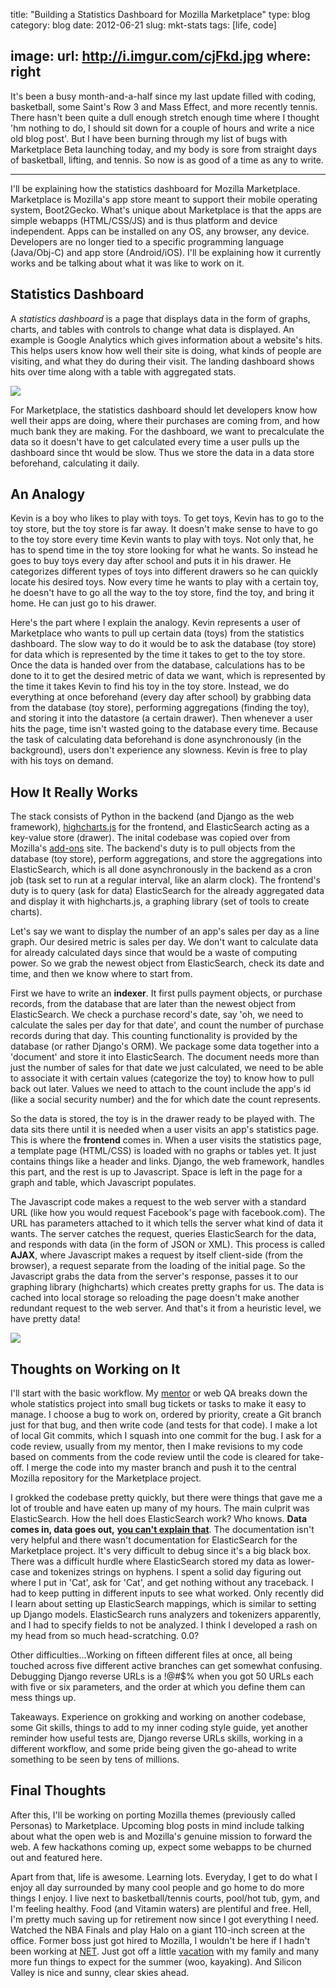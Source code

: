 title: "Building a Statistics Dashboard for Mozilla Marketplace"
type: blog
category: blog
date: 2012-06-21
slug: mkt-stats
tags: [life, code]

image:
    url: http://i.imgur.com/cjFkd.jpg
    where: right
---

It's been a busy month-and-a-half since my last update filled with coding,
basketball, some Saint's Row 3 and Mass Effect, and more recently tennis.
There hasn't been quite a dull enough stretch enough time where I thought 'hm
nothing to do, I should sit down for a couple of hours and write a nice old blog
post'. But I have been burning through my list of bugs with Marketplace Beta
launching today, and my body is sore from straight days of basketball,
lifting, and tennis. So now is as good of a time as any to write.

---

I'll be explaining how the statistics dashboard for Mozilla Marketplace.
Marketplace is Mozilla's app store meant to support their mobile operating
system, Boot2Gecko. What's unique about Marketplace is that the apps are
simple webapps (HTML/CSS/JS) and is thus platform and device independent. Apps
can be installed on any OS, any browser, any device. Developers are no longer
tied to a specific programming language (Java/Obj-C) and app store
(Android/iOS). I'll be explaining how it currently works and be talking about
what it was like to work on it.

## Statistics Dashboard

A *statistics dashboard* is a page that displays data in the form of graphs,
charts, and tables with controls to change what data is displayed. An example
is Google Analytics which gives information about a website's hits. This helps
users know how well their site is doing, what kinds of people are visiting,
and what they do during their visit. The landing dashboard shows hits over
time along with a table with aggregated stats.

<img src="http://imgur.com/xJh8Z.jpg"/>

For Marketplace, the statistics dashboard should let developers know how well
their apps are doing, where their purchases are coming from, and how much bank
they are making. For the dashboard, we want to precalculate the data so it
doesn't have to get calculated every time a user pulls up the dashboard since
tht would be slow. Thus we store the data in a data store beforehand,
calculating it daily.

## An Analogy

Kevin is a boy who likes to play with toys. To get toys, Kevin has to go to
the toy store, but the toy store is far away. It doesn't make sense to have to
go to the toy store every time Kevin wants to play with toys. Not only that, he
has to spend time in the toy store looking for what he wants. So instead he
goes to buy toys every day after school and puts it in his drawer. He
categorizes different types of toys into different drawers so he can quickly
locate his desired toys. Now every time he wants to play with a certain toy,
he doesn't have to go all the way to the toy store, find the toy, and bring it
home. He can just go to his drawer.

Here's the part where I explain the analogy. Kevin represents a user of
Marketplace who wants to pull up certain data (toys) from the statistics
dashboard. The slow way to do it would be to ask the database (toy store) for
data which is represented by the time it takes to get to the toy store. Once
the data is handed over from the database, calculations has to be done to it
to get the desired metric of data we want, which is represented by the time it
takes Kevin to find his toy in the toy store. Instead, we do everything at
once beforehand (every day after school) by grabbing data from the database
(toy store), performing aggregations (finding the toy), and storing it into
the datastore (a certain drawer). Then whenever a user hits the page, time
isn't wasted going to the database every time. Because the task of calculating
data beforehand is done asynchronously (in the background), users don't
experience any slowness. Kevin is free to play with his toys on demand.

## How It Really Works

The stack consists of Python in the backend (and Django as the web framework),
[highcharts.js](http://highcharts.com) for the frontend, and ElasticSearch
acting as a key-value store (drawer). The inital codebase was copied over from
Mozilla's [add-ons](http://addons.mozilla.org) site.
The backend's duty is to pull objects from the database (toy store), perform aggregations, and store the aggregations into ElasticSearch, which
is all done asynchronously in the backend as a cron job (task set to
run at a regular interval, like an alarm clock). The frontend's duty is to
query (ask for data) ElasticSearch for the already aggregated data and
display it with highcharts.js, a graphing library (set of tools to create
charts).

Let's say we want to display the number of an app's sales per day as a line
graph.  Our desired metric is sales per day. We don't want to calculate
data for already calculated days since that would be a waste of computing
power. So we grab the newest object from ElasticSearch, check its date and
time, and then we know where to start from.

First we have to write an **indexer**. It first pulls payment objects, or
purchase records, from the database that are later than the newest object
from ElasticSearch. We check a purchase record's date, say 'oh, we need to
calculate the sales per day for that date', and count the number of
purchase records during that day. This counting functionality is provided
by the database (or rather Django's ORM). We package some data together
into a 'document' and store it into ElasticSearch. The document needs more
than just the number of sales for that date we just calculated, we need to
be able to associate it with certain values (categorize the toy) to know
how to pull back out later. Values we need to attach to the count include
the app's id (like a social security number) and the for which date the
count represents.

So the data is stored, the toy is in the drawer ready to be played with.
The data sits there until it is needed when a user visits an app's
statistics page. This is where the **frontend** comes in. When a user visits
the statistics page, a template page (HTML/CSS) is loaded with no graphs or
tables yet. It just contains things like a header and links. Django, the
web framework, handles this part, and the rest is up to Javascript. Space
is left in the page for a graph and table, which Javascript populates.

The Javascript code makes a request to the web server with a standard URL
(like how you would request Facebook's page with facebook.com). The URL has
parameters attached to it which tells the server what kind of data it
wants. The server catches the request, queries ElasticSearch for the data,
and responds with data (in the form of JSON or XML). This process is called
**AJAX**, where Javascript makes a request by itself client-side (from the
browser), a request separate from the loading of the initial page. So the
Javascript grabs the data from the server's response, passes it to our
graphing library (highcharts) which creates pretty graphs for us. The data
is cached into local storage so reloading the page doesn't make another
redundant request to the web server. And that's it from a heuristic level,
we have pretty data!

<img src="http://imgur.com/5eAjA.jpg"/>

## Thoughts on Working on It

I'll start with the basic workflow. My [mentor](http://github.com/cvan) or
web QA breaks down the whole statistics project into small bug tickets or
tasks to make it easy to manage. I choose a bug to work on, ordered by
priority, create a Git branch just for that bug, and then write code (and
tests for that code). I make a lot of local Git commits, which I squash
into one commit for the bug. I ask for a code review, usually from my
mentor, then I make revisions to my code based on comments from the code
review until the code is cleared for take-off. I merge the code into my
master branch and push it to the central Mozilla repository for the
Marketplace project.

I grokked the codebase pretty quickly, but there were things that gave me a
lot of trouble and have eaten up many of my hours. The main culprit was
ElasticSearch. How the hell does ElasticSearch work? Who knows. **Data comes
in, data goes out,** [**you can't
explain that**](http://http://knowyourmeme.com/memes/bill-oreilly-you-cant-explain-that).
The documentation isn't very helpful and there wasn't documentation for
ElasticSearch for the Marketplace project. It's very difficult to debug
since it's a big black box. There was a difficult hurdle where
ElasticSearch stored my data as lower-case and tokenizes strings on
hyphens. I spent a solid day figuring out where I put in 'Cat', ask for
'Cat', and get nothing without any traceback. I had to keep putting in
different inputs to see what worked. Only recently did I learn about
setting up ElasticSearch mappings, which is similar to setting up Django
models. ElasticSearch runs analyzers and tokenizers apparently, and I had
to specify fields to not be analyzed. I think I developed a rash on my head
from so much head-scratching. 0.0?

Other difficulties...Working on fifteen different files at once, all being
touched across five different active branches can get somewhat confusing.
Debugging Django reverse URLs is a !@#$% when you got 50 URLs each with
five or six parameters, and the order at which you define them can mess
things up.

Takeaways. Experience on grokking and working on another codebase, some Git
skills, things to add to my inner coding style guide, yet another reminder how
useful tests are, Django reverse URLs skills, working in a different workflow,
and some pride being given the go-ahead to write something to be seen by tens
of millions.

## Final Thoughts

After this, I'll be working on porting Mozilla themes (previously called
Personas) to Marketplace. Upcoming blog posts in mind include talking about
what the open web is and Mozilla's genuine mission to forward the web. A few
hackathons coming up, expect some webapps to be churned out and featured here.

Apart from that, life is awesome. Learning lots. Everyday, I get to do what I
enjoy all day surrounded by many cool people and go home to do more things I
enjoy. I live next to basketball/tennis courts, pool/hot tub, gym, and I'm
feeling healthy. Food (and Vitamin waters) are plentiful and free. Hell, I'm
pretty much saving up for retirement now since I got everything I need. Watched
the NBA Finals and play Halo on a giant 110-inch screen at the office. Former
boss just got hired to Mozilla, I wouldn't be here if I hadn't been working at
[NET](http://ngokevin.com/blog/net). Just got off a little
[vacation](http://ngokevin.com/gallery/mountainview-june) with my family and
many more fun things to expect for the summer (woo, kayaking).  And Silicon
Valley is nice and sunny, clear skies ahead.
